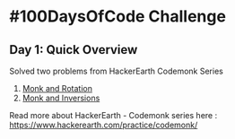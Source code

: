 # #100DaysOfCode Challenge
## Day 1: Quick Overview
Solved two problems from HackerEarth Codemonk Series<br>
1. [Monk and Rotation](https://github.com/sandeep-krishna/100DaysOfCode/blob/master/Day%2001/MonkandRotation.py)
2. [Monk and Inversions](https://github.com/sandeep-krishna/100DaysOfCode/blob/master/Day%2001/MonkandInversions.py)

Read more about HackerEarth - Codemonk series here : https://www.hackerearth.com/practice/codemonk/
